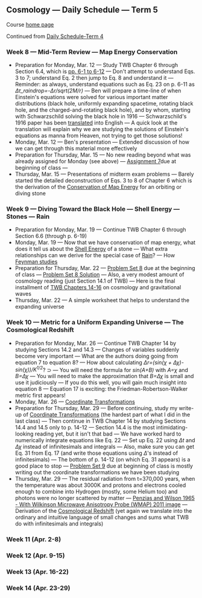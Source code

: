 ## Cosmology &mdash; Daily Schedule &mdash; Term 5

Course [home page](./)

Continued from [Daily Schedule-Term 4](./daily_schedule-term_4.html)

### Week 8 &mdash; Mid-Term Review &mdash; Map Energy Conservation

* Preparation for Monday, Mar. 12 &mdash; Study TWB Chapter 6 through Section 6.4, which is [pp. 6-1 to 6-12](./resources/TWB-First12PagesOfChapter6.pdf) &mdash; Don't attempt to understand Eqs. 3 to 7; understand Eq. 2 then jump to Eq. 8 and understand it &mdash; Reminder: as always, understand equations such as Eq. 23 on p. 6-11 as *&Delta;&tau;\_*raindrop*=-&Delta;r/sqrt(*2*M/r)* &mdash; Ben will prepare a time-line of when Einstein's equations were solved for various important matter distributions (black hole, uniformly expanding spacetime, rotating black hole, and the charged-and-rotating black hole), and by whom, starting with Schwarzschild solving the black hole in 1916 &mdash; Schwarzschild's 1916 paper has been [translated](https://arxiv.org/pdf/physics/9905030.pdf) into English &mdash; A quick look at the translation will explain why we are studying the solutions of Einstein's equations as manna from Heaven, not trying to get those solutions!
* Monday, Mar. 12 &mdash; Ben's presentation &mdash; Extended discussion of how we can get through this material more effectively
* Preparation for Thursday, Mar. 15 &mdash; No new reading beyond what was already assigned for Monday (see above) &mdash; [Assignment 7](./assignments/Assignment07.pdf)due at beginning of class &mdash; 
* Thursday, Mar. 15 &mdash; Presentations of midterm exam problems &mdash; Barely started the detailed deconstruction of Eqs. 3 to 8 of Chapter 6 which is the derivation of the [Conservation of Map Energy](./resources/ConservationOfMapEnergy.pdf) for an orbiting or diving stone

### Week 9 &mdash; Diving Toward the Black Hole &mdash; Shell Energy &mdash; Stones &mdash; Rain

* Preparation for Monday, Mar. 19 &mdash; Continue TWB Chapter 6 through Section 6.6 (through p. 6-19)
* Monday, Mar. 19 &mdash; Now that we have conservation of map energy, what does it tell us about the [Shell Energy](./resources/ShellEnergyFromMapEnergy.pdf) of a stone &mdash; What extra relationships can we derive for the special case of [Rain](./resources/RainFromStones.pdf)? &mdash; How [Feynman studies](./resources/Feynman-HowToStudy.pdf)
* Preparation for Thursday, Mar. 22 &mdash; [Problem Set 8](./assignments/Assignment08.pdf) due at the beginning of class &mdash; [Problem Set 8 Solution](./assignments/Assignment08-Solution.pdf) &mdash; Also, a very modest amount of cosmology reading (just Section 14.1 of TWB) &mdash; Here is the final installment of [TWB Chapters 14-16](./resources/TaylorWheelerBertschinger-ExploringBlackHoles-2ndEdition-Chapters14-16.pdf) on cosmology and gravitational waves
* Thursday, Mar. 22 &mdash; A simple worksheet that helps to understand the expanding universe

### Week 10 &mdash; Metric for a Uniform Expanding Universe &mdash; The Cosmological Redshift

* Preparation for Monday, Mar. 26 &mdash; Continue TWB Chapter 14 by studying Sections 14.2 and 14.3 &mdash; Changes of variables suddenly become very important &mdash; What are the authors doing going from equation 7 to equation 8? &mdash; How about calculating *&Delta;r=(sin(&chi; + &Delta;&chi;)-sin(&chi;))/K<sup>1/2</sup>*? &sup; &mdash; You will need the formula for *sin(A+B)* with *A=&chi;* and *B=&Delta;&chi;* &mdash; You will need to make the approximation that *B=&Delta;&chi;* is small and use it judiciously &mdash; If you do this well, you will gain much insight into equation 8 &mdash; Equation 17 is exciting: the Friedman-Robertson-Walker metric first appears!
* Monday, Mar. 26 &mdash; [Coordinate Transformations](./resources/CoordinateTransformations.pdf)
* Preparation for Thursday, Mar. 29 &mdash; Before continuing, study my write-up of [Coordinate Transformations](./resources/CoordinateTransformations.pdf) (the hardest part of what I did in the last class) &mdash; Then continue in TWB Chapter 14 by studying Sections 14.4 and 14.5 only to p. 14-12 &mdash; Section 14.4 is the most intimidating-looking reading yet, but it isn't that bad &mdash; We have worked hard to numerically integrate equations like Eq. 22 &mdash; Set up Eq. 22 using *&Delta;t* and *&Delta;&chi;* instead of infinitesimals and integrals &mdash; Also, make sure you can get Eq. 31 from Eq. 17 (and write those equations using *&Delta;*'s instead of infinitesimals) &mdash; The bottom of p. 14-12 (on which Eq. 31 appears) is a good place to stop &mdash; [Problem Set 9](./assignments/Assignment09.pdf) due at beginning of class is mostly writing out the coordinate transformations we have been studying
* Thursday, Mar. 29 &mdash; The residual radiation from t=370,000 years, when the temperature was about 3000K and protons and electrons cooled enough to combine into Hydrogen (mostly, some Helium too) and photons were no longer scattered by matter &mdash; [Penzias and Wilson 1965 - With Wilkinson Microwave Anisotropy Probe (WMAP) 2011 image](./resources/PenziasAndWilsonWithWMAP.pdf) &mdash; Derivation of the [Cosmological Redshift](./resources/CosmologicalRedshift.pdf) (yet again we translate into the ordinary and intuitive language of small changes and sums what TWB do with infinitesimals and integrals)

### Week 11 (Apr. 2-8)

### Week 12 (Apr. 9-15)

### Week 13 (Apr. 16-22)

### Week 14 (Apr. 23-29)
